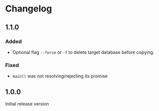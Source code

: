 # Changelog

## 1.1.0
### Added
* Optional flag `--force` or `-f` to delete target database before copying.

### Fixed
* `main()` was not resolving/rejecting its promise

## 1.0.0
Initial release version
